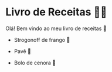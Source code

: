 # Livro de Receitas :man_cook: 



Olá! Bem vindo ao meu livro de receitas :cookie:

- Strogonoff de frango :chicken:

- Pavê :ice_cream:

- Bolo de cenora :cake:

  ​

  ​